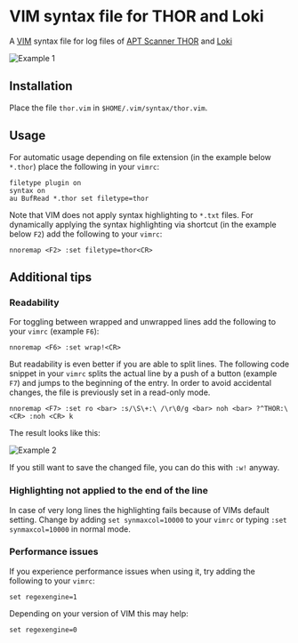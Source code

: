 # VIM syntax file for THOR and Loki

A [VIM](https://www.vim.org/) syntax file for log files of [APT Scanner THOR](https://www.nextron-systems.com/thor/) and [Loki](https://github.com/Neo23x0/Loki)

![Example 1](docs/example_1.png)

## Installation

Place the file `thor.vim` in `$HOME/.vim/syntax/thor.vim`.

## Usage

For automatic usage depending on file extension (in the example below `*.thor`) place the following in your `vimrc`:

```
filetype plugin on
syntax on
au BufRead *.thor set filetype=thor
```

Note that VIM does not apply syntax highlighting to `*.txt` files.
For dynamically applying the syntax highlighting via shortcut (in the example below `F2`) add the following to your `vimrc`:

```
nnoremap <F2> :set filetype=thor<CR>
```

## Additional tips

### Readability

For toggling between wrapped and unwrapped lines add the following to your `vimrc` (example `F6`):

```
nnoremap <F6> :set wrap!<CR>
```

But readability is even better if you are able to split lines.
The following code snippet in your `vimrc` splits the actual line by a push of a button (example `F7`) and jumps to the beginning of the entry.
In order to avoid accidental changes, the file is previously set in a read-only mode.

```
nnoremap <F7> :set ro <bar> :s/\S\+:\ /\r\0/g <bar> noh <bar> ?^THOR:\ <CR> :noh <CR> k
```

The result looks like this:

![Example 2](docs/example_2.png)

If you still want to save the changed file, you can do this with `:w!` anyway.

### Highlighting not applied to the end of the line

In case of very long lines the highlighting fails because of VIMs default setting.
Change by adding `set synmaxcol=10000` to your `vimrc` or typing `:set synmaxcol=10000` in normal mode.

### Performance issues

If you experience performance issues when using it, try adding the following to your `vimrc`:

```
set regexengine=1
```

Depending on your version of VIM this may help:

```
set regexengine=0
```
